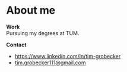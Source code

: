 # About me

**Work**  
Pursuing my degrees at TUM.

**Contact**  
- https://www.linkedin.com/in/tim-grobecker
- tim.grobecker111@gmail.com  
